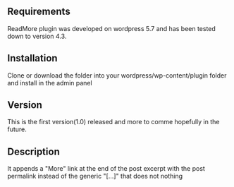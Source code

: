## Requirements
ReadMore plugin was developed on wordpress 5.7 and has been tested down to version 4.3.

## Installation
Clone or download the folder into your wordpress/wp-content/plugin folder and install in the admin panel

## Version
This is the first version(1.0) released and more to comme hopefully in the future.

## Description
It appends a "More" link at the end of the post excerpt with the post permalink instead of the generic "[...]" that does not nothing